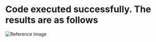# Code executed successfully. The results are as follows


![Reference Image ](/3%20-%20Camera%20Calibration/)
